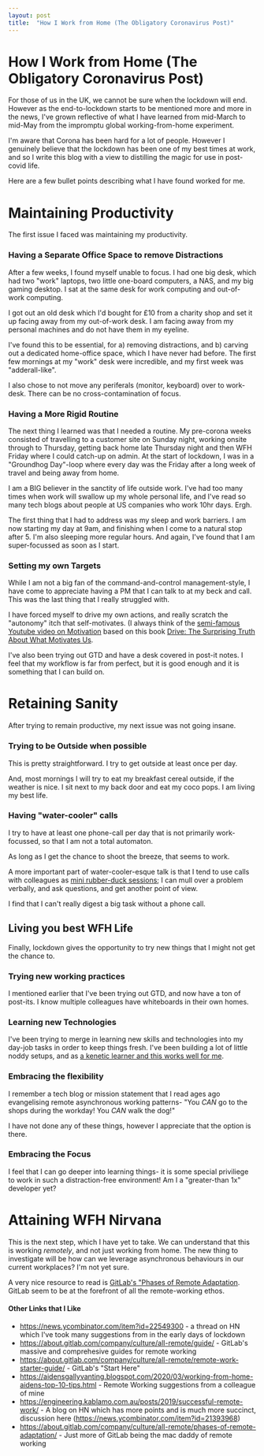 ```yaml
---
layout: post
title:  "How I Work from Home (The Obligatory Coronavirus Post)"
---
```


# How I Work from Home (The Obligatory Coronavirus Post)

For those of us in the UK, we cannot be sure when the lockdown will end. However as the end-to-lockdown starts to be mentioned more and more in the news, I've grown reflective of what I have learned from mid-March to mid-May from the impromptu global working-from-home experiment.

I'm aware that Corona has been hard for a lot of people. However I genuinely believe that the lockdown has been one of my best times at work, and so I write this blog with a view to distilling the magic for use in post-covid life.

Here are a few bullet points describing what I have found worked for me.

# Maintaining Productivity

The first issue I faced was maintaining my productivity.

### Having a Separate Office Space to remove Distractions
After a few weeks, I found myself unable to focus. I had one big desk, which had two "work" laptops, two little one-board computers, a NAS, and my big gaming desktop. I sat at the same desk for work computing and out-of-work computing.

I got out an old desk which I'd bought for £10 from a charity shop and set it up facing away from my out-of-work desk. I am facing away from my personal machines and do not have them in my eyeline.

I've found this to be essential, for a) removing distractions, and b) carving out a dedicated home-office space, which I have never had before. The first few mornings at my "work" desk were incredible, and my first week was "adderall-like".

I also chose to not move any periferals (monitor, keyboard) over to work-desk. There can be no cross-contamination of focus.

### Having a More Rigid Routine

The next thing I learned was that I needed a routine. My pre-corona weeks consisted of travelling to a customer site on Sunday night, working onsite through to Thursday, getting back home late Thursday night and then WFH Friday where I could catch-up on admin. At the start of lockdown, I was in a "Groundhog Day"-loop where every day was the Friday after a long week of travel and being away from home.

I am a BIG believer in the sanctity of life outside work. I've had too many times when work will swallow up my whole personal life, and I've read so many tech blogs about people at US companies who work 10hr days. Ergh.

The first thing that I had to address was my sleep and work barriers. I am now starting my day at 9am, and finishing when I come to a natural stop after 5. I'm also sleeping more regular hours. And again, I've found that I am super-focussed as soon as I start.

### Setting my own Targets
While I am not a big fan of the command-and-control management-style, I have come to appreciate having a PM that I can talk to at my beck and call. This was the last thing that I really struggled with.

I have forced myself to drive my own actions, and really scratch the "autonomy" itch that self-motivates. (I always think of the [semi-famous Youtube video on Motivation](https://www.youtube.com/watch?v=u6XAPnuFjJc) based on this book [Drive: The Surprising Truth About What Motivates Us](https://en.wikipedia.org/wiki/Drive:_The_Surprising_Truth_About_What_Motivates_Us).

I've also been trying out GTD and have a desk covered in post-it notes. I feel that my workflow is far from perfect, but it is good enough and it is something that I can build on.

# Retaining Sanity

After trying to remain productive, my next issue was not going insane.

### Trying to be Outside when possible
This is pretty straightforward. I try to get outside at least once per day.

And, most mornings I will try to eat my breakfast cereal outside, if the weather is nice. I sit next to my back door and eat my coco pops. I am living my best life.

### Having "water-cooler" calls
I try to have at least one phone-call per day that is not primarily work-focussed, so that I am not a total automaton.

As long as I get the chance to shoot the breeze, that seems to work.

A more important part of water-cooler-esque talk is that I tend to use calls with colleagues as [mini rubber-duck sessions](https://en.wikipedia.org/wiki/Rubber_duck_debugging); I can mull over a problem verbally, and ask questions, and get another point of view.

I find that I can't really digest a big task without a phone call.

## Living you best WFH Life

Finally, lockdown gives the opportunity to try new things that I might not get the chance to.

### Trying new working practices
I mentioned earlier that I've been trying out GTD, and now have a ton of post-its.
I know multiple colleagues have whiteboards in their own homes.

### Learning new Technologies
I've been trying to merge in learning new skills and technologies into my day-job tasks in order to keep things fresh. I've been building a lot of little noddy setups, and as [a kenetic learner and this works well for me](https://www.makeyourmark.mdx.ac.uk/your-studies/discover-your-learning-style).

### Embracing the flexibility
I remember a tech blog or mission statement that I read ages ago evangelising remote asynchronous working patterns- "You _CAN_ go to the shops during the workday! You _CAN_ walk the dog!"

I have not done any of these things, however I appreciate that the option is there.

### Embracing the Focus
I feel that I can go deeper into learning things- it is some special priviliege to work in such a distraction-free environment!
Am I a "greater-than 1x" developer yet?

# Attaining WFH Nirvana

This is the next step, which I have yet to take. We can understand that this is working _remotely_, and not just working from home. The new thing to investigate will be how can we leverage asynchronous behaviours in our current workplaces? I'm not yet sure.

A very nice resource to read is [GitLab's "Phases of Remote Adaptation](https://about.gitlab.com/company/culture/all-remote/phases-of-remote-adaptation/). GitLab seem to be at the forefront of all the remote-working ethos.

#### Other Links that I Like

- https://news.ycombinator.com/item?id=22549300 - a thread on HN which I've took many suggestions from in the early days of lockdown
- https://about.gitlab.com/company/culture/all-remote/guide/ - GitLab's massive and comprehesive guides for remote working
- https://about.gitlab.com/company/culture/all-remote/remote-work-starter-guide/ - GitLab's "Start Here"
- https://aidensgallyvanting.blogspot.com/2020/03/working-from-home-aidens-top-10-tips.html - Remote Working suggestions from a colleague of mine
- https://engineering.kablamo.com.au/posts/2019/successful-remote-work/ - A blog on HN which has more points and is much more succinct, discussion here (https://news.ycombinator.com/item?id=21393968)
- https://about.gitlab.com/company/culture/all-remote/phases-of-remote-adaptation/ - Just more of GitLab being the mac daddy of remote working